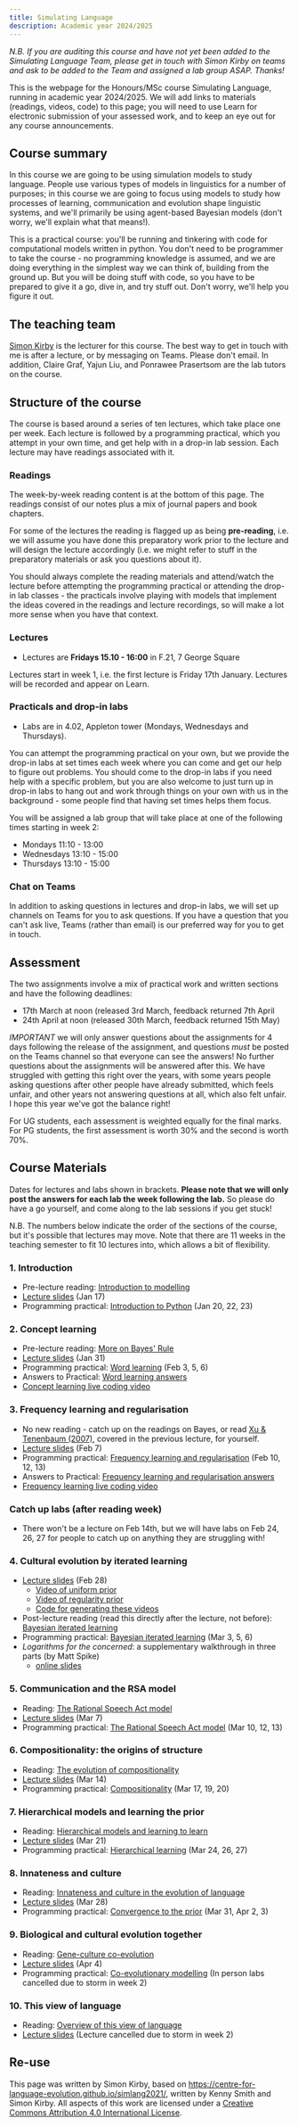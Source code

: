 ```yaml
---
title: Simulating Language
description: Academic year 2024/2025
---
```


*N.B. If you are auditing this course and have not yet been added to the Simulating Language Team, please get in touch with Simon Kirby on teams and ask to be added to the Team and assigned a lab group ASAP. Thanks!*

This is the webpage for the Honours/MSc course Simulating Language, running in academic year 2024/2025. We will add links to materials (readings, videos, code) to this page; you will need to use Learn for electronic submission of your assessed work, and to keep an eye out for any course announcements.


## Course summary

In this course we are going to be using simulation models to study language. People use various types of models in linguistics for a number of purposes; in this course we are going to focus using models to study how processes of learning, communication and evolution shape linguistic systems, and we'll primarily be using agent-based Bayesian models (don't worry, we'll explain what that means!).

This is a practical course: you'll be running and tinkering with code for computational models written in python. You don't need to be programmer to take the course - no programming knowledge is assumed, and we are doing everything in the simplest way we can think of, building from the ground up. But you will be doing stuff with code, so you have to be prepared to give it a go, dive in, and try stuff out. Don't worry, we'll help you figure it out.

## The teaching team

[Simon Kirby](https://simonkirby.net/) is the lecturer for this course. The best way to get in touch with me is after a lecture, or by messaging on Teams. Please don't email. In addition, Claire Graf, Yajun Liu, and Ponrawee Prasertsom are the lab tutors on the course.

## Structure of the course

The course is based around a series of ten lectures, which take place one per week. Each lecture is followed by a programming practical, which you attempt in your own time, and get help with in a drop-in lab session. Each lecture may have readings associated with it.

### Readings

The week-by-week reading content is at the bottom of this page. The readings consist of our notes plus a mix of journal papers and book chapters.

For some of the lectures the reading is flagged up as being **pre-reading**, i.e. we will assume you have done this preparatory work prior to the lecture and will design the lecture accordingly (i.e. we might refer to stuff in the preparatory materials or ask you questions about it).

You should always complete the reading materials and attend/watch the lecture before attempting the programming practical or attending the drop-in lab classes - the practicals involve playing with models that implement the ideas covered in the readings and lecture recordings, so will make a lot more sense when you have that context.


### Lectures

- Lectures are **Fridays 15.10 - 16:00** in F.21, 7 George Square

Lectures start in week 1, i.e. the first lecture is Friday 17th January. Lectures will be recorded and appear on Learn.

### Practicals and drop-in labs

- Labs are in 4.02, Appleton tower (Mondays, Wednesdays and Thursdays).

You can attempt the programming practical on your own, but we provide the drop-in labs at set times each week where you can come and get our help to figure out problems. You should come to the drop-in labs if you need help with a specific problem, but you are also welcome to just turn up in drop-in labs to hang out and work through things on your own with us in the background - some people find that having set times helps them focus.

You will be assigned a lab group that will take place at one of the following times starting in week 2:
- Mondays 11:10 - 13:00 
- Wednesdays 13:10 - 15:00 
- Thursdays 13:10 - 15:00 


### Chat on Teams

In addition to asking questions in lectures and drop-in labs, we will set up channels on Teams for you to ask questions. If you have a question that you can't ask live, Teams (rather than email) is our preferred way for you to get in touch.

## Assessment

The two assignments involve a mix of practical work and written sections and have the following deadlines:

- 17th March at noon (released 3rd March, feedback returned 7th April
- 24th April at noon (released 30th March, feedback returned 15th May)

*IMPORTANT* we will only answer questions about the assignments for 4 days following the release of the assignment, and questions *must* be posted on the Teams channel so that everyone can see the answers! No further questions about the assignments will be answered after this. We have struggled with getting this right over the years, with some years people asking questions after other people have already submitted, which feels unfair, and other years not answering questions at all, which also felt unfair. I hope this year we've got the balance right!

For UG students, each assessment is weighted equally for the final marks. For PG students, the first assessment is worth 30% and the second is worth 70%.

## Course Materials

Dates for lectures and labs shown in brackets. **Please note that we will only post the answers for each lab the week following the lab.** So please do have a go yourself, and come along to the lab sessions if you get stuck! 

N.B. The numbers below indicate the order of the sections of the course, but it's possible that lectures may move. Note that there are 11 weeks in the teaching semester to fit 10 lectures into, which allows a bit of flexibility.

### 1. Introduction

- Pre-lecture reading: [Introduction to modelling](simlang_reading_1.md)
- [Lecture slides](lecture_slides/lecture1.pdf) (Jan 17)
- Programming practical: [Introduction to Python](simlang_lab_1.md) (Jan 20, 22, 23)

### 2. Concept learning

- Pre-lecture reading: [More on Bayes' Rule](simlang_reading_2.md)
- [Lecture slides](lecture_slides/lecture2.pdf) (Jan 31)
- Programming practical: [Word learning](https://github.com/smkirby/simlang2024-25/blob/main/lab2.ipynb) (Feb 3, 5, 6)
- Answers to Practical: [Word learning answers](https://github.com/smkirby/simlang2023-24/blob/main/lab2_answered.ipynb)
- [Concept learning live coding video](https://media.ed.ac.uk/media/lab2_live_coding/1_d6g4eerh)

### 3. Frequency learning and regularisation

- No new reading - catch up on the readings on Bayes, or read [Xu & Tenenbaum (2007)](https://escholarship.org/content/qt8b67v4q2/qt8b67v4q2_noSplash_c575822e1e460119556d379406f0f24e.pdf), covered in the previous lecture, for yourself.
- [Lecture slides](lecture_slides/lecture3.pdf) (Feb 7)
- Programming practical: [Frequency learning and regularisation](https://github.com/smkirby/simlang2024-25/blob/main/lab3.ipynb) (Feb 10, 12, 13)
- Answers to Practical: [Frequency learning and regularisation answers](https://github.com/smkirby/simlang2024-25/blob/main/lab3_answered.ipynb)
- [Frequency learning live coding video](https://media.ed.ac.uk/media/lab3_live_coding/1_b8a9ctqe)


### Catch up labs (after reading week)

- There won't be a lecture on Feb 14th, but we will have labs on Feb 24, 26, 27 for people to catch up on anything they are struggling with!

### 4. Cultural evolution by iterated learning

- [Lecture slides](lecture_slides/lecture4.pdf) (Feb 28)
  - [Video of uniform prior](lecture_slides/lecture4_videos/posterior_uniform.mp4)
  - [Video of regularity prior](lecture_slides/lecture4_videos/posterior_regularity.mp4)
  - [Code for generating these videos](https://github.com/smkirby/simlang2024-25/blob/gh-pages/lecture_slides/lecture4_videos/lecture4_figures.ipynb)
- Post-lecture reading (read this directly after the lecture, not before): [Bayesian iterated learning](simlang_reading_4.md)
- Programming practical: [Bayesian iterated learning](https://github.com/smkirby/simlang2024-25/blob/main/lab4.ipynb) (Mar 3, 5, 6)
- *Logarithms for the concerned*: a supplementary walkthrough in three parts (by Matt Spike)
  - [online slides](https://centre-for-language-evolution.github.io/simlang2021/LogExplainer.slides.html#/)


### 5. Communication and the RSA model

- Reading: [The Rational Speech Act model](simlang_reading_5.md)
- [Lecture slides](lecture_slides/lecture5.pdf) (Mar 7)
- Programming practical: [The Rational Speech Act model](https://github.com/smkirby/simlang2024-25/blob/main/lab5.ipynb) (Mar 10, 12, 13)

### 6. Compositionality: the origins of structure

- Reading: [The evolution of compositionality](simlang_reading_6.md)
- [Lecture slides](lecture_slides/lecture6.pdf) (Mar 14)
- Programming practical: [Compositionality](https://github.com/smkirby/simlang2024-25/blob/main/lab6.ipynb) (Mar 17, 19, 20)

### 7. Hierarchical models and learning the prior

- Reading: [Hierarchical models and learning to learn](simlang_reading_7.md)
- [Lecture slides](lecture_slides/lecture7.pdf) (Mar 21)
- Programming practical: [Hierarchical learning](https://github.com/smkirby/simlang2024-25/blob/main/lab7.ipynb) (Mar 24, 26, 27)


### 8. Innateness and culture

- Reading: [Innateness and culture in the evolution of language](simlang_reading_8.md)
- [Lecture slides](lecture_slides/lecture8.pdf) (Mar 28)
- Programming practical: [Convergence to the prior](https://github.com/smkirby/simlang2024-25/blob/main/lab8.ipynb) (Mar 31, Apr 2, 3)


### 9. Biological and cultural evolution together

- Reading: [Gene-culture co-evolution](simlang_reading_9.md)
- [Lecture slides](lecture_slides/lecture9.pdf) (Apr 4)
- Programming practical: [Co-evolutionary modelling](https://github.com/smkirby/simlang2024-25/blob/main/lab9.ipynb) (In person labs cancelled due to storm in week 2)


### 10. This view of language

- Reading: [Overview of this view of language](simlang_reading_10.md)
- [Lecture slides](lecture_slides/lecture10.pdf) (Lecture cancelled due to storm in week 2)





## Re-use

This page was written by Simon Kirby, based on https://centre-for-language-evolution.github.io/simlang2021/, written by Kenny Smith and Simon Kirby. All aspects of this work are licensed under a [Creative Commons Attribution 4.0 International License](http://creativecommons.org/licenses/by/4.0/).